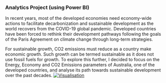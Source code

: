 
### Analytics Project (using Power BI)

In recent years, most of the developed economies need economy-wide actions to facilitate decarbonization and sustainable development as the world recovers from the COVID-19 global pandemic. Developed countries have been forced to rethink their development pathways following the goals of the Paris Agreement on climate change through long-term strategies.

For sustainable growth, CO2 emissions must reduce as a country make economic growth. Such growth can be termed sustainable as it does not use fossil fuels for growth. To explore this further, I decided to focus on the Energy, Economy and CO2 Emissions parameters of Australia, one of the developed countries, and analyse its path towards sustainable development over the past decades. 
[![Visualisation](https://blueandgreentomorrow.com/wp-content/uploads/2018/10/eco-investing.jpg "Visualisation")](https://blueandgreentomorrow.com/wp-content/uploads/2018/10/eco-investing.jpg "Visualisation")
